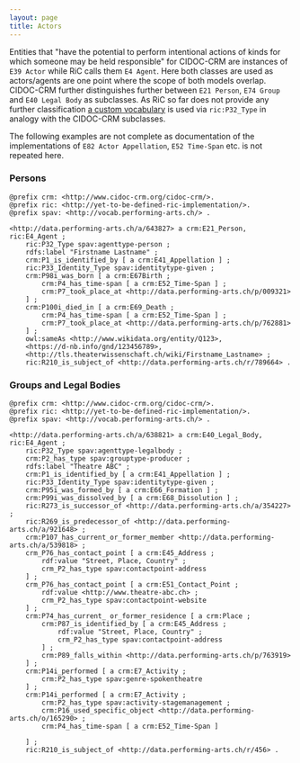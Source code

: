 ```yaml
---
layout: page
title: Actors
---
```


Entities that "have the potential to perform intentional actions of kinds for which someone may be held responsible" for CIDOC-CRM are instances of `E39 Actor` while RiC calls them `E4 Agent`. Here both classes are used as actors/agents are one point where the scope of both models overlap. CIDOC-CRM further distinguishes further between 
`E21 Person`, `E74 Group` and `E40 Legal Body` as subclasses. As RiC so far does not provide any further classification [a custom vocabulary](https://sapa.github.io/spa-vocabulary/#http://vocab.performing-arts.ch/agenttype) is used via `ric:P32_Type` in analogy with the CIDOC-CRM subclasses.

The following examples are not complete as documentation of the implementations of `E82 Actor Appellation`, `E52 Time-Span` etc. is not repeated here.

### Persons

```ttl
@prefix crm: <http://www.cidoc-crm.org/cidoc-crm/>.
@prefix ric: <http://yet-to-be-defined-ric-implementation/>.
@prefix spav: <http://vocab.performing-arts.ch/> .

<http://data.performing-arts.ch/a/643827> a crm:E21_Person, ric:E4_Agent ;
	ric:P32_Type spav:agenttype-person ;
	rdfs:label "Firstname Lastname" ;
	crm:P1_is_identified_by [ a crm:E41_Appellation ] ;
	ric:P33_Identity_Type spav:identitytype-given ;
	crm:P98i_was_born [ a crm:E67Birth ;
		crm:P4_has_time-span [ a crm:E52_Time-Span ] ;
		crm:P7_took_place_at <http://data.performing-arts.ch/p/009321>
	] ;
	crm:P100i_died_in [ a crm:E69_Death ;
		crm:P4_has_time-span [ a crm:E52_Time-Span ] ;
		crm:P7_took_place_at <http://data.performing-arts.ch/p/762881>
	] ;
	owl:sameAs <http://www.wikidata.org/entity/Q123>, 
	<https://d-nb.info/gnd/123456789>, 
	<http://tls.theaterwissenschaft.ch/wiki/Firstname_Lastname> ;
	ric:R210_is_subject_of <http://data.performing-arts.ch/r/789664> .
```

### Groups and Legal Bodies

```ttl
@prefix crm: <http://www.cidoc-crm.org/cidoc-crm/>.
@prefix ric: <http://yet-to-be-defined-ric-implementation/>.
@prefix spav: <http://vocab.performing-arts.ch/> .

<http://data.performing-arts.ch/a/638821> a crm:E40_Legal_Body, ric:E4_Agent ;
	ric:P32_Type spav:agenttype-legalbody ;
	crm:P2_has_type spav:grouptype-producer ;
	rdfs:label "Theatre ABC" ;
	crm:P1_is_identified_by [ a crm:E41_Appellation ] ;
	ric:P33_Identity_Type spav:identitytype-given ;
	crm:P95i_was_formed_by [ a crm:E66_Formation ] ;
	crm:P99i_was_dissolved_by [ a crm:E68_Dissolution ] ;
	ric:R273_is_successor_of <http://data.performing-arts.ch/a/354227> ;
	ric:R269_is_predecessor_of <http://data.performing-arts.ch/a/921648> ;
	crm:P107_has_current_or_former_member <http://data.performing-arts.ch/a/539818> ;
	crm_P76_has_contact_point [ a crm:E45_Address ;
		rdf:value "Street, Place, Country" ;
		crm_P2_has_type spav:contactpoint-address
	] ;
	crm_P76_has_contact_point [ a crm:E51_Contact_Point ;
		rdf:value <http://www.theatre-abc.ch> ;
		crm_P2_has_type spav:contactpoint-website
	] ;
	crm:P74_has_current_ or_former_residence [ a crm:Place ;
		crm:P87_is_identified_by [ a crm:E45_Address ;
			rdf:value "Street, Place, Country" ;
			crm_P2_has_type spav:contactpoint-address
		] ;
		crm:P89_falls_within <http://data.performing-arts.ch/p/763919>
	] ;
	crm:P14i_performed [ a crm:E7_Activity ;
		crm:P2_has_type spav:genre-spokentheatre
	] ;
	crm:P14i_performed [ a crm:E7_Activity ;
		crm:P2_has_type spav:activity-stagemanagement ;
		crm:P16_used_specific_object <http://data.performing-arts.ch/o/165290> ;
		crm:P4_has_time-span [ a crm:E52_Time-Span ]

	] ;
	ric:R210_is_subject_of <http://data.performing-arts.ch/r/456> .
```

<!-- TODO: How to represent the temporalities of memberships? -->
<!-- TODO: How to represent that one actor/agent controls another? -->
<!-- TODO: Change the two identical blank node addresses into into one entity with URI? -->


